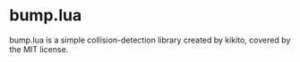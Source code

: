 # bump.lua

bump.lua is a simple collision-detection library created by kikito, covered by the MIT license.

